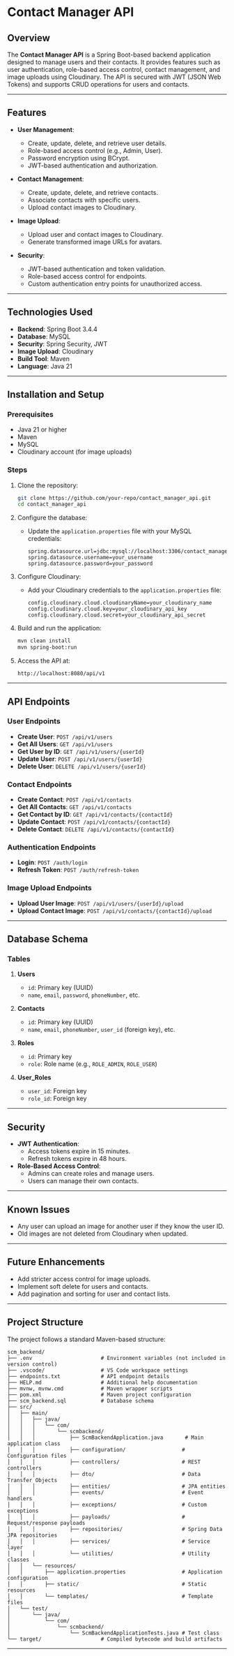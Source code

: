 # Contact Manager API

## Overview
The **Contact Manager API** is a Spring Boot-based backend application designed to manage users and their contacts. It provides features such as user authentication, role-based access control, contact management, and image uploads using Cloudinary. The API is secured with JWT (JSON Web Tokens) and supports CRUD operations for users and contacts.

---

## Features
- **User Management**:
  - Create, update, delete, and retrieve user details.
  - Role-based access control (e.g., Admin, User).
  - Password encryption using BCrypt.
  - JWT-based authentication and authorization.

- **Contact Management**:
  - Create, update, delete, and retrieve contacts.
  - Associate contacts with specific users.
  - Upload contact images to Cloudinary.

- **Image Upload**:
  - Upload user and contact images to Cloudinary.
  - Generate transformed image URLs for avatars.

- **Security**:
  - JWT-based authentication and token validation.
  - Role-based access control for endpoints.
  - Custom authentication entry points for unauthorized access.

---

## Technologies Used
- **Backend**: Spring Boot 3.4.4
- **Database**: MySQL
- **Security**: Spring Security, JWT
- **Image Upload**: Cloudinary
- **Build Tool**: Maven
- **Language**: Java 21

---

## Installation and Setup

### Prerequisites
- Java 21 or higher
- Maven
- MySQL
- Cloudinary account (for image uploads)

### Steps
1. Clone the repository:
   ```bash
   git clone https://github.com/your-repo/contact_manager_api.git
   cd contact_manager_api
   ```

2. Configure the database:
   - Update the `application.properties` file with your MySQL credentials:
     ```properties
     spring.datasource.url=jdbc:mysql://localhost:3306/contact_manager
     spring.datasource.username=your_username
     spring.datasource.password=your_password
     ```

3. Configure Cloudinary:
   - Add your Cloudinary credentials to the `application.properties` file:
     ```properties
     config.cloudinary.cloud.cloudinaryName=your_cloudinary_name
     config.cloudinary.cloud.key=your_cloudinary_api_key
     config.cloudinary.cloud.secret=your_cloudinary_api_secret
     ```

4. Build and run the application:
   ```bash
   mvn clean install
   mvn spring-boot:run
   ```

5. Access the API at:
   ```
   http://localhost:8080/api/v1
   ```

---

## API Endpoints

### User Endpoints
- **Create User**: `POST /api/v1/users`
- **Get All Users**: `GET /api/v1/users`
- **Get User by ID**: `GET /api/v1/users/{userId}`
- **Update User**: `POST /api/v1/users/{userId}`
- **Delete User**: `DELETE /api/v1/users/{userId}`

### Contact Endpoints
- **Create Contact**: `POST /api/v1/contacts`
- **Get All Contacts**: `GET /api/v1/contacts`
- **Get Contact by ID**: `GET /api/v1/contacts/{contactId}`
- **Update Contact**: `POST /api/v1/contacts/{contactId}`
- **Delete Contact**: `DELETE /api/v1/contacts/{contactId}`

### Authentication Endpoints
- **Login**: `POST /auth/login`
- **Refresh Token**: `POST /auth/refresh-token`

### Image Upload Endpoints
- **Upload User Image**: `POST /api/v1/users/{userId}/upload`
- **Upload Contact Image**: `POST /api/v1/contacts/{contactId}/upload`

---

## Database Schema
### Tables
1. **Users**
   - `id`: Primary key (UUID)
   - `name`, `email`, `password`, `phoneNumber`, etc.

2. **Contacts**
   - `id`: Primary key (UUID)
   - `name`, `email`, `phoneNumber`, `user_id` (foreign key), etc.

3. **Roles**
   - `id`: Primary key
   - `role`: Role name (e.g., `ROLE_ADMIN`, `ROLE_USER`)

4. **User_Roles**
   - `user_id`: Foreign key
   - `role_id`: Foreign key

---

## Security
- **JWT Authentication**:
  - Access tokens expire in 15 minutes.
  - Refresh tokens expire in 48 hours.
- **Role-Based Access Control**:
  - Admins can create roles and manage users.
  - Users can manage their own contacts.

---

## Known Issues
- Any user can upload an image for another user if they know the user ID.
- Old images are not deleted from Cloudinary when updated.

---

## Future Enhancements
- Add stricter access control for image uploads.
- Implement soft delete for users and contacts.
- Add pagination and sorting for user and contact lists.

---

## Project Structure
The project follows a standard Maven-based structure:

```
scm_backend/
├── .env                      # Environment variables (not included in version control)
├── .vscode/                  # VS Code workspace settings
├── endpoints.txt             # API endpoint details
├── HELP.md                   # Additional help documentation
├── mvnw, mvnw.cmd            # Maven wrapper scripts
├── pom.xml                   # Maven project configuration
├── scm_backend.sql           # Database schema
├── src/
│   ├── main/
│   │   ├── java/
│   │   │   └── com/
│   │   │       └── scmbackend/
│   │   │           ├── ScmBackendApplication.java       # Main application class
│   │   │           ├── configuration/                  # Configuration files
│   │   │           ├── controllers/                    # REST controllers
│   │   │           ├── dto/                            # Data Transfer Objects
│   │   │           ├── entities/                       # JPA entities
│   │   │           ├── events/                         # Event handlers
│   │   │           ├── exceptions/                     # Custom exceptions
│   │   │           ├── payloads/                       # Request/response payloads
│   │   │           ├── repositories/                   # Spring Data JPA repositories
│   │   │           ├── services/                       # Service layer
│   │   │           └── utilities/                      # Utility classes
│   │   └── resources/
│   │       ├── application.properties                  # Application configuration
│   │       ├── static/                                 # Static resources
│   │       └── templates/                              # Template files
│   └── test/
│       └── java/
│           └── com/
│               └── scmbackend/
│                   └── ScmBackendApplicationTests.java # Test class
└── target/                   # Compiled bytecode and build artifacts
```

---
````
